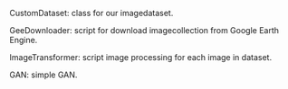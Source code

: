 CustomDataset: class for our imagedataset.

GeeDownloader: script for download imagecollection from Google Earth Engine.

ImageTransformer: script image processing for each image in dataset.

GAN: simple GAN.